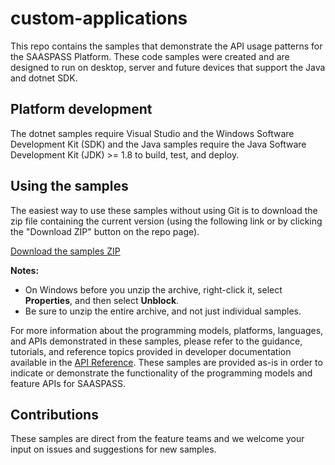 # custom-applications



This repo contains the samples that demonstrate the API usage patterns for the SAASPASS Platform. These code samples were created and are designed to run on desktop, server and future devices that support the Java and dotnet SDK.

## Platform development

The dotnet samples require Visual Studio and the Windows Software Development Kit (SDK) and the Java samples require the Java Software Development Kit (JDK) >= 1.8 to build, test, and deploy.

## Using the samples

The easiest way to use these samples without using Git is to download the zip file containing the current version (using the following link or by clicking the "Download ZIP" button on the repo page).

   [Download the samples ZIP](../../archive/master.zip)

   **Notes:** 
   * On Windows before you unzip the archive, right-click it, select **Properties**, and then select **Unblock**.
   * Be sure to unzip the entire archive, and not just individual samples.   



For more information about the programming models, platforms, languages, and APIs demonstrated in these samples, please refer to the guidance, tutorials, and reference topics provided in developer documentation available in the [API Reference](https://developers.saaspass.com). These samples are provided as-is in order to indicate or demonstrate the functionality of the programming models and feature APIs for SAASPASS.


## Contributions

These samples are direct from the feature teams and we welcome your input on issues and suggestions for new samples.
